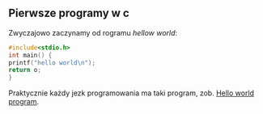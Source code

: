## Pierwsze programy w c

Zwyczajowo zaczynamy od rogramu 
*hellow world*:

```c
#include<stdio.h>
int main() {
printf("hello world\n");
return o;
}
```
Praktycznie każdy jezk programowania ma taki program,
zob. [Hello world program](http://en.wikipedia.org/wiki/Hello_world_program).
